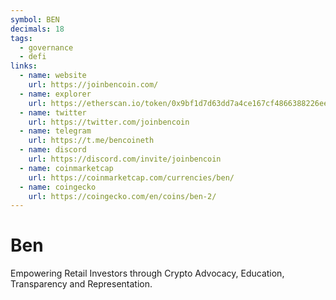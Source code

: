 ```yaml
---
symbol: BEN
decimals: 18
tags:
  - governance
  - defi
links:
  - name: website
    url: https://joinbencoin.com/
  - name: explorer
    url: https://etherscan.io/token/0x9bf1d7d63dd7a4ce167cf4866388226eeefa702e
  - name: twitter
    url: https://twitter.com/joinbencoin
  - name: telegram
    url: https://t.me/bencoineth
  - name: discord
    url: https://discord.com/invite/joinbencoin
  - name: coinmarketcap
    url: https://coinmarketcap.com/currencies/ben/
  - name: coingecko
    url: https://coingecko.com/en/coins/ben-2/
---
```


# Ben

Empowering Retail Investors through Crypto Advocacy, Education, Transparency and Representation.
